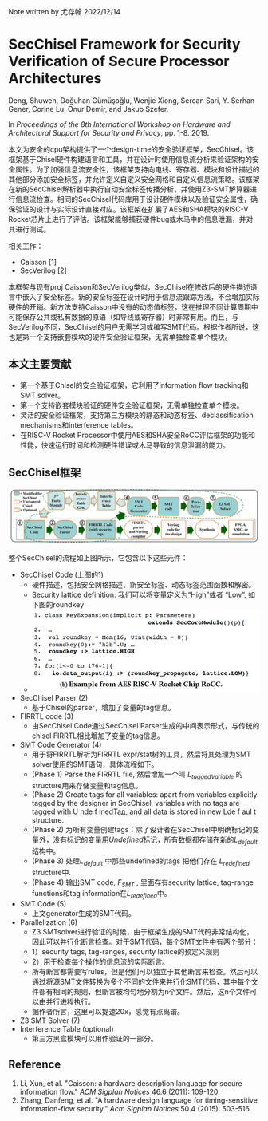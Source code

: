 Note written by 尤存翰 2022/12/14

# SecChisel Framework for Security Verification of Secure Processor Architectures

Deng, Shuwen, Doğuhan Gümüşoğlu, Wenjie Xiong, Sercan Sari, Y. Serhan Gener, Corine Lu, Onur Demir, and Jakub Szefer. 

In *Proceedings of the 8th International Workshop on Hardware and Architectural Support for Security and Privacy*, pp. 1-8. 2019.

本文为安全的cpu架构提供了一个design-time的安全验证框架，SecChisel。该框架基于Chisel硬件构建语言和工具，并在设计时使用信息流分析来验证架构的安全属性。为了加强信息流安全性，该框架支持向电线、寄存器、模块和设计描述的其他部分添加安全标签，并允许定义自定义安全网格和自定义信息流策略。该框架在新的SecChisel解析器中执行自动安全标签传播分析，并使用Z3-SMT解算器进行信息流检查。相同的SecChisel代码库用于设计硬件模块以及验证安全属性，确保验证的设计与实际设计直接对应。该框架在扩展了AES和SHA模块的RISC-V Rocket芯片上进行了评估。该框架能够捕获硬件bug或木马中的信息泄漏，并对其进行测试。

相关工作：

* Caisson [1]
* SecVerilog [2]

本框架与现有proj Caisson和SecVerilog类似，SecChisel在修改后的硬件描述语言中嵌入了安全标签。新的安全标签在设计时用于信息流跟踪方法，不会增加实际硬件的开销。新方法支持Caisson中没有的动态值标签，这在推理不同计算周期中可能保存公共或私有数据的原语（如导线或寄存器）时非常有用。而且，与SecVerilog不同，SecChisel的用户无需学习或编写SMT代码。根据作者所说，这也是第一个支持嵌套模块的硬件安全验证框架，无需单独检查单个模块。

## 本文主要贡献

* 第一个基于Chisel的安全验证框架，它利用了information flow tracking和SMT solver。
* 第一个支持嵌套模块验证的硬件安全验证框架，无需单独检查单个模块。
* 灵活的安全验证框架，支持第三方模块的静态和动态标签、declassification mechanisms和interference tables。
* 在RISC-V Rocket Processor中使用AES和SHA安全RoCC评估框架的功能和性能，快速运行时间和检测硬件错误或木马导致的信息泄漏的能力。

## SecChisel框架

![image-20221205154314250](assets/image-20221205154314250.png)

整个SecChisel的流程如上图所示，它包含以下这些元件：

* SecChisel Code (上图的1)
  * 硬件描述，包括安全网格描述、新安全标签、动态标签范围函数和解密。
  * Security lattice definition: 我们可以将变量定义为“High”或者 “Low”, 如下图的roundkey
  * ![image-20221205155316816](assets/image-20221205155316816.png)
* SecChisel Parser (2)
  * 基于Chisel的parser，增加了变量的tag信息。
* FIRRTL code (3)
  * 由SecChisel Code通过SecChisel Parser生成的中间表示形式，与传统的chisel FIRRTL相比增加了变量的tag信息。
* SMT Code Generator (4)
  * 用于将FIRRTL解析为FIRRTL expr/stat树的工具，然后将其处理为SMT solver使用的SMT语句，具体流程如下。
  * (Phase 1) Parse the FIRRTL file, 然后增加一个叫 $L_{taggedVariable}$ 的structure用来存储变量和tag信息。
  * (Phase 2) Create tags for all variables: apart from variables explicitly tagged by the designer in SecChisel, variables with no tags are tagged with U nde f inedTaд, and all data is stored in new Lde f aul t structure.
  * (Phase 2) 为所有变量创建tags：除了设计者在SecChisel中明确标记的变量外，没有标记的变量用$Undefined$标记，所有数据都存储在新的$L_{default}$结构中。
  * (Phase 3) 处理$L_{default}$ 中那些undefined的tags 把他们存在 $L_{redefined}$ structure中.
  * (Phase 4) 输出SMT code, $F_{SMT}$ , 里面存有security lattice, tag-range functions和tag information在$L_{redefined}$中。
* SMT Code (5)
  * 上文generator生成的SMT代码。
* Parallelization (6)
  * Z3 SMTsolver进行验证的时候，由于框架生成的SMT代码非常结构化，因此可以并行化断言检查。对于SMT代码，每个SMT文件中有两个部分：
  * 1）security tags, tag-ranges, security lattice的预定义规则
  * 2）用于检查每个操作的信息流的实际断言。
  * 所有断言都需要写rules，但是他们可以独立于其他断言来检查。然后可以通过将源SMT文件转换为多个不同的文件来并行化SMT代码，其中每个文件都有相同的规则，但断言被均匀地分割为n个文件。然后，这n个文件可以由并行进程执行。
  * 据作者所言，这里可以提速20x，感觉有点离谱。
* Z3 SMT Solver (7)
* Interference Table (optional)
  * 第三方黑盒模块可以用作验证的一部分。

## Reference

1. Li, Xun, et al. "Caisson: a hardware description language for secure information flow." *ACM Sigplan Notices* 46.6 (2011): 109-120.
2. Zhang, Danfeng, et al. "A hardware design language for timing-sensitive information-flow security." *Acm Sigplan Notices* 50.4 (2015): 503-516.
